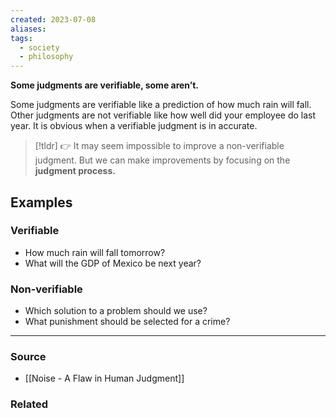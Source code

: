 ```yaml
---
created: 2023-07-08
aliases: 
tags:
  - society
  - philosophy
---
```

**Some judgments are verifiable, some aren’t.**

Some judgments are verifiable like a prediction of how much rain will fall. Other judgments are not verifiable like how well did your employee do last year. It is obvious when a verifiable judgment is in accurate. 

> [!tldr] 👉 It may seem impossible to improve a non-verifiable judgment. But we can make improvements by focusing on the **judgment process.**

## Examples

### Verifiable

- How much rain will fall tomorrow?
- What will the GDP of Mexico be next year?

### Non-verifiable

- Which solution to a problem should we use?
- What punishment should be selected for a crime?

****
### Source
- [[Noise - A Flaw in Human Judgment]]

### Related